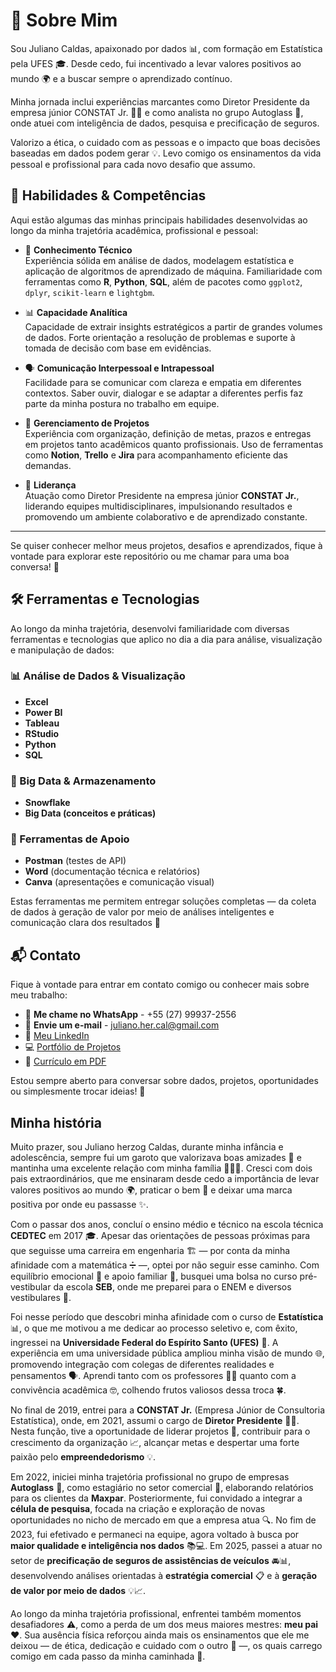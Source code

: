 # 👋 Sobre Mim

Sou Juliano Caldas, apaixonado por dados 📊, com formação em Estatística pela UFES 🎓. Desde cedo, fui incentivado a levar valores positivos ao mundo 🌍 e a buscar sempre o aprendizado contínuo.

Minha jornada inclui experiências marcantes como Diretor Presidente da empresa júnior CONSTAT Jr. 🧑‍💼 e como analista no grupo Autoglass 🚗, onde atuei com inteligência de dados, pesquisa e precificação de seguros.

Valorizo a ética, o cuidado com as pessoas e o impacto que boas decisões baseadas em dados podem gerar 💡. Levo comigo os ensinamentos da vida pessoal e profissional para cada novo desafio que assumo.

## 🚀 Habilidades & Competências

Aqui estão algumas das minhas principais habilidades desenvolvidas ao longo da minha trajetória acadêmica, profissional e pessoal:

- 🧠 **Conhecimento Técnico**  
  Experiência sólida em análise de dados, modelagem estatística e aplicação de algoritmos de aprendizado de máquina. Familiaridade com ferramentas como **R**, **Python**, **SQL**, além de pacotes como `ggplot2`, `dplyr`, `scikit-learn` e `lightgbm`.

- 📊 **Capacidade Analítica**  
  Capacidade de extrair insights estratégicos a partir de grandes volumes de dados. Forte orientação a resolução de problemas e suporte à tomada de decisão com base em evidências.

- 🗣️ **Comunicação Interpessoal e Intrapessoal**  
  Facilidade para se comunicar com clareza e empatia em diferentes contextos. Saber ouvir, dialogar e se adaptar a diferentes perfis faz parte da minha postura no trabalho em equipe.

- 📅 **Gerenciamento de Projetos**  
  Experiência com organização, definição de metas, prazos e entregas em projetos tanto acadêmicos quanto profissionais. Uso de ferramentas como **Notion**, **Trello** e **Jira** para acompanhamento eficiente das demandas.

- 👥 **Liderança**  
  Atuação como Diretor Presidente na empresa júnior **CONSTAT Jr.**, liderando equipes multidisciplinares, impulsionando resultados e promovendo um ambiente colaborativo e de aprendizado constante.

---

Se quiser conhecer melhor meus projetos, desafios e aprendizados, fique à vontade para explorar este repositório ou me chamar para uma boa conversa! 💬

## 🛠️ Ferramentas e Tecnologias

Ao longo da minha trajetória, desenvolvi familiaridade com diversas ferramentas e tecnologias que aplico no dia a dia para análise, visualização e manipulação de dados:

### 📊 Análise de Dados & Visualização
- **Excel**  
- **Power BI**  
- **Tableau**  
- **RStudio**  
- **Python**  
- **SQL**

### 🧠 Big Data & Armazenamento
- **Snowflake**  
- **Big Data (conceitos e práticas)**

### 🔧 Ferramentas de Apoio
- **Postman** (testes de API)  
- **Word** (documentação técnica e relatórios)  
- **Canva** (apresentações e comunicação visual)

Estas ferramentas me permitem entregar soluções completas — da coleta de dados à geração de valor por meio de análises inteligentes e comunicação clara dos resultados 🚀

## 📬 Contato

Fique à vontade para entrar em contato comigo ou conhecer mais sobre meu trabalho:

- 📱 **Me chame no WhatsApp** - +55 (27) 99937-2556  
- 📧 **Envie um e-mail** - juliano.her.cal@gmail.com
- 💼 [Meu LinkedIn](https://www.linkedin.com/in/juliano-herzog-caldas-2a45431a2/)  
- 💻 [Portfólio de Projetos]()  
- 📂 [Currículo em PDF]()

Estou sempre aberto para conversar sobre dados, projetos, oportunidades ou simplesmente trocar ideias! 🚀

## Minha história

Muito prazer, sou Juliano herzog Caldas, durante minha infância e adolescência, sempre fui um garoto que valorizava boas amizades 🤝 e mantinha uma excelente relação com minha família 👨‍👨‍👦. Cresci com dois pais extraordinários, que me ensinaram desde cedo a importância de levar valores positivos ao mundo 🌍, praticar o bem 💙 e deixar uma marca positiva por onde eu passasse ✨.

Com o passar dos anos, concluí o ensino médio e técnico na escola técnica **CEDTEC** em 2017 🎓. Apesar das orientações de pessoas próximas para que seguisse uma carreira em engenharia 🏗️ — por conta da minha afinidade com a matemática ➗ —, optei por não seguir esse caminho. Com equilíbrio emocional 🧘 e apoio familiar 💪, busquei uma bolsa no curso pré-vestibular da escola **SEB**, onde me preparei para o ENEM e diversos vestibulares 📝.

Foi nesse período que descobri minha afinidade com o curso de **Estatística** 📊, o que me motivou a me dedicar ao processo seletivo e, com êxito, ingressei na **Universidade Federal do Espírito Santo (UFES)** 🏫. A experiência em uma universidade pública ampliou minha visão de mundo 🌐, promovendo integração com colegas de diferentes realidades e pensamentos 🗣️. Aprendi tanto com os professores 👨‍🏫 quanto com a convivência acadêmica 🤓, colhendo frutos valiosos dessa troca 🍀.

No final de 2019, entrei para a **CONSTAT Jr.** (Empresa Júnior de Consultoria Estatística), onde, em 2021, assumi o cargo de **Diretor Presidente** 🧑‍💼. Nesta função, tive a oportunidade de liderar projetos 🚀, contribuir para o crescimento da organização 📈, alcançar metas e despertar uma forte paixão pelo **empreendedorismo** 💡.

Em 2022, iniciei minha trajetória profissional no grupo de empresas **Autoglass** 🚗, como estagiário no setor comercial 📑, elaborando relatórios para os clientes da **Maxpar**. Posteriormente, fui convidado a integrar a **célula de pesquisa**, focada na criação e exploração de novas oportunidades no nicho de mercado em que a empresa atua 🔍. No fim de 2023, fui efetivado e permaneci na equipe, agora voltado à busca por **maior qualidade e inteligência nos dados** 📚💻. Em 2025, passei a atuar no setor de **precificação de seguros de assistências de veículos** 🚘📊, desenvolvendo análises orientadas à **estratégia comercial** 📋 e à **geração de valor por meio de dados** 💡📈.

Ao longo da minha trajetória profissional, enfrentei também momentos desafiadores ⚠️, como a perda de um dos meus maiores mestres: **meu pai** ❤️. Sua ausência física reforçou ainda mais os ensinamentos que ele me deixou — de ética, dedicação e cuidado com o outro 🤍 —, os quais carrego comigo em cada passo da minha caminhada 👣.
